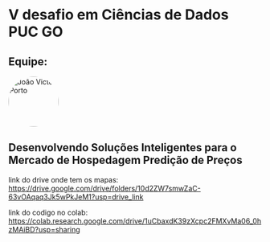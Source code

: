 # V desafio em Ciências de Dados PUC GO

## Equipe:

<img src="https://avatars.githubusercontent.com/u/98399932?v=4" alt="João Victor Porto" width="100" style="border-radius: 50%;">


## Desenvolvendo Soluções Inteligentes para o Mercado de Hospedagem Predição de Preços

link do drive onde tem os mapas: https://drive.google.com/drive/folders/10d2ZW7smwZaC-63vOAqaq3Jk5wPkJeM1?usp=drive_link

link do codigo no colab: https://colab.research.google.com/drive/1uCbaxdK39zXcpc2FMXvMa06_0hzMAiBD?usp=sharing
